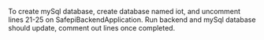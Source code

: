 To create mySql database, create database named iot, and uncomment lines 21-25 on SafepiBackendApplication. 
Run backend and mySql database should update, comment out lines once completed.
